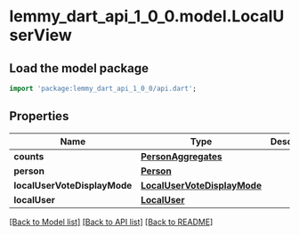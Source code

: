 # lemmy_dart_api_1_0_0.model.LocalUserView

## Load the model package
```dart
import 'package:lemmy_dart_api_1_0_0/api.dart';
```

## Properties
Name | Type | Description | Notes
------------ | ------------- | ------------- | -------------
**counts** | [**PersonAggregates**](PersonAggregates.md) |  | 
**person** | [**Person**](Person.md) |  | 
**localUserVoteDisplayMode** | [**LocalUserVoteDisplayMode**](LocalUserVoteDisplayMode.md) |  | 
**localUser** | [**LocalUser**](LocalUser.md) |  | 

[[Back to Model list]](../README.md#documentation-for-models) [[Back to API list]](../README.md#documentation-for-api-endpoints) [[Back to README]](../README.md)


